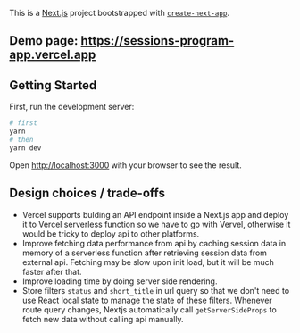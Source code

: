 This is a [Next.js](https://nextjs.org/) project bootstrapped with [`create-next-app`](https://github.com/vercel/next.js/tree/canary/packages/create-next-app).

## Demo page: https://sessions-program-app.vercel.app

## Getting Started

First, run the development server:

```bash
# first
yarn
# then
yarn dev
```

Open [http://localhost:3000](http://localhost:3000) with your browser to see the result.

## Design choices / trade-offs
- Vercel supports bulding an API endpoint inside a Next.js app and deploy it to Vercel serverless function so we have to go with Vervel, otherwise it would be tricky to deploy api to other platforms.
- Improve fetching data performance from api by caching session data in memory of a serverless function after retrieving session data from external api. Fetching may be slow upon init load, but it will be much faster after that.
- Improve loading time by doing server side rendering.
- Store filters `status` and `short_title` in url query so that we don't need to use React local state to manage the state of these filters. Whenever route query changes, Nextjs automatically call `getServerSideProps` to fetch new data without calling api manually.
